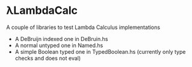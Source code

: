 λLambdaCalc
===========

A couple of libraries to test Lambda Calculus implementations

* A DeBruijn indexed one in DeBruin.hs
* A normal untyped one in Named.hs
* A simple Boolean typed one in TypedBoolean.hs (currently only type checks and does not eval)
